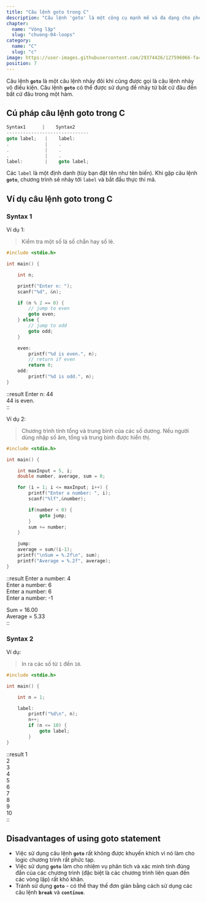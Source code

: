 ```yaml
---
title: "Câu lệnh goto trong C"
description: "Câu lệnh 'goto' là một công cụ mạnh mẽ và đa dạng cho phép bạn kiểm soát luồng của chương trình. Mặc dù nó có thể gây ra chút trở ngại trong việc đọc code và khả năng debug không quá linh hoạt, nhưng có các tình huống đặc biệt khi sử dụng 'goto' có thể là lựa chọn hợp lý. Học cách sử dụng 'goto' một cách chín chắn và hiệu quả để xử lý các tình huống phức tạp trong lập trình C."
chapter:
  name: "Vòng lặp"
  slug: "chuong-04-loops"
category:
  name: "C"
  slug: "c"
image: https://user-images.githubusercontent.com/29374426/127596066-fa46df01-982f-4a72-b6d1-f7d8f5c5a9b3.png
position: 7
---
```


Câu lệnh **`goto`** là một câu lệnh nhảy đôi khi cũng được gọi là câu lệnh nhảy vô điều kiện. Câu lệnh **`goto`** có thể được sử dụng để nhảy từ bất cứ đâu đến bất cứ đâu trong một hàm.

## Cú pháp câu lệnh goto trong C

```cpp
Syntax1      |    Syntax2
------------------------------
goto label;   |    label:
.             |    .
.             |    .
.             |    .
label:        |    goto label;
```

Các `label` là một định danh (tùy bạn đặt tên như tên biến). Khi gặp câu lệnh **`goto`**, chương trình sẽ nhảy tới `label` và bắt đầu thực thi mã.

## Ví dụ câu lệnh goto trong C

### Syntax 1

Ví dụ 1:

> Kiểm tra một số là số chẵn hay số lẻ.

```cpp
#include <stdio.h>

int main() {

    int n;

    printf("Enter n: ");
    scanf("%d", &n);

    if (n % 2 == 0) {
        // jump to even
        goto even;
    } else {
        // jump to odd
        goto odd;
    }

    even:
        printf("%d is even.", n);
        // return if even
        return 0;
    odd:
        printf("%d is odd.", n);
}
```

::result
Enter n: 44</br>
44 is even.</br>
::

Ví dụ 2:

> Chương trình tính tổng và trung bình của các số dương. Nếu người dùng nhập số âm, tổng và trung bình được hiển thị.

```cpp
#include <stdio.h>

int main() {

    int maxInput = 5, i;
    double number, average, sum = 0;

    for (i = 1; i <= maxInput; i++) {
        printf("Enter a number: ", i);
        scanf("%lf",&number);

        if(number < 0) {
            goto jump;
        }
        sum += number;
    }

    jump:
    average = sum/(i-1);
    printf("\nSum = %.2f\n", sum);
    printf("Average = %.2f", average);
}
```

::result
Enter a number: 4</br>
Enter a number: 6</br>
Enter a number: 6</br>
Enter a number: -1</br>

Sum = 16.00</br>
Average = 5.33</br>
::

### Syntax 2

Ví dụ:

> In ra các số từ `1` đến `10`.

```cpp
#include <stdio.h>

int main() {

    int n = 1;

    label:
        printf("%d\n", n);
        n++;
        if (n <= 10) {
            goto label;
        }
}
```

::result
1</br>
2</br>
3</br>
4</br>
5</br>
6</br>
7</br>
8</br>
9</br>
10</br>
::

## Disadvantages of using goto statement

- Việc sử dụng câu lệnh **`goto`** rất không được khuyến khích vì nó làm cho logic chương trình rất phức tạp.
- Việc sử dụng **`goto`** làm cho nhiệm vụ phân tích và xác minh tính đúng đắn của các chương trình (đặc biệt là các chương trình liên quan đến các vòng lặp) rất khó khăn.
- Tránh sử dụng **`goto`** - có thể thay thế đơn giản bằng cách sử dụng các câu lệnh **`break`** và **`continue`**.
